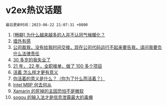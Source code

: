 # v2ex热议话题

`最后更新时间：2023-06-22 21:07:31 +0800`

1. [[畅聊] 为什么越来越多的人并不认同气候暖化？](https://www.v2ex.com/t/950846)
1. [墙外有感](https://www.v2ex.com/t/950880)
1. [公司裁我，没有给我时间交接，现在公司代码运行不起来要告我，请问我要负什么法律责任](https://www.v2ex.com/t/950804)
1. [30 多岁的我失业了](https://www.v2ex.com/t/950773)
1. [21 年， 22 年，全职接单，做了 100 多个项目](https://www.v2ex.com/t/950796)
1. [活着 怎么样才更有意义](https://www.v2ex.com/t/950815)
1. [你活着的意义是什么？（你为了什么而活着？）](https://www.v2ex.com/t/950782)
1. [Intel MBP 何去何从](https://www.v2ex.com/t/950784)
1. [Xamarin 的死掉的主因恐怕不是微软](https://www.v2ex.com/t/950795)
1. [sogou 的输入法才是信息泄露最大的毒瘤](https://www.v2ex.com/t/950829)

